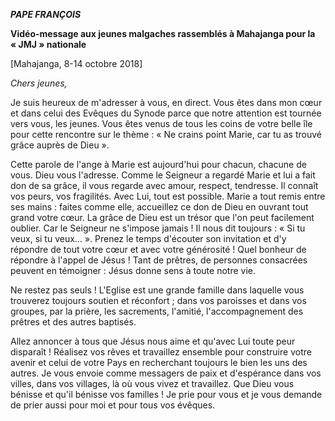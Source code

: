 ***PAPE FRANÇOIS***

**Vidéo-message aux jeunes malgaches rassemblés à Mahajanga pour la « JMJ » nationale**

[Mahajanga, 8-14 octobre 2018]

*Chers jeunes,*

Je suis heureux de m'adresser à vous, en direct. Vous êtes dans mon cœur et dans celui des Evêques du Synode parce que notre attention est tournée vers vous, les jeunes. Vous êtes venus de tous les coins de votre belle île pour cette rencontre sur le thème : « Ne crains point Marie, car tu as trouvé grâce auprès de Dieu ».

Cette parole de l'ange à Marie est aujourd'hui pour chacun, chacune de vous. Dieu vous l'adresse. Comme le Seigneur a regardé Marie et lui a fait don de sa grâce, il vous regarde avec amour, respect, tendresse. Il connaît vos peurs, vos fragilités. Avec Lui, tout est possible. Marie a tout remis entre ses mains : faites comme elle, accueillez ce don de Dieu en ouvrant tout grand votre cœur. La grâce de Dieu est un trésor que l'on peut facilement oublier. Car le Seigneur ne s'impose jamais ! Il nous dit toujours : « Si tu veux, si tu veux… ». Prenez le temps d'écouter son invitation et d'y répondre de tout votre cœur et avec votre générosité ! Quel bonheur de répondre à l'appel de Jésus ! Tant de prêtres, de personnes consacrées peuvent en témoigner : Jésus donne sens à toute notre vie.

Ne restez pas seuls ! L'Eglise est une grande famille dans laquelle vous trouverez toujours soutien et réconfort ; dans vos paroisses et dans vos groupes, par la prière, les sacrements, l'amitié, l'accompagnement des prêtres et des autres baptisés.

Allez annoncer à tous que Jésus nous aime et qu'avec Lui toute peur disparaît ! Réalisez vos rêves et travaillez ensemble pour construire votre avenir et celui de votre Pays en recherchant toujours le bien les uns des autres. Je vous envoie comme messagers de paix et d'espérance dans vos villes, dans vos villages, là où vous vivez et travaillez. Que Dieu vous bénisse et qu'il bénisse vos familles ! Je prie pour vous et je vous demande de prier aussi pour moi et pour tous vos évêques.
